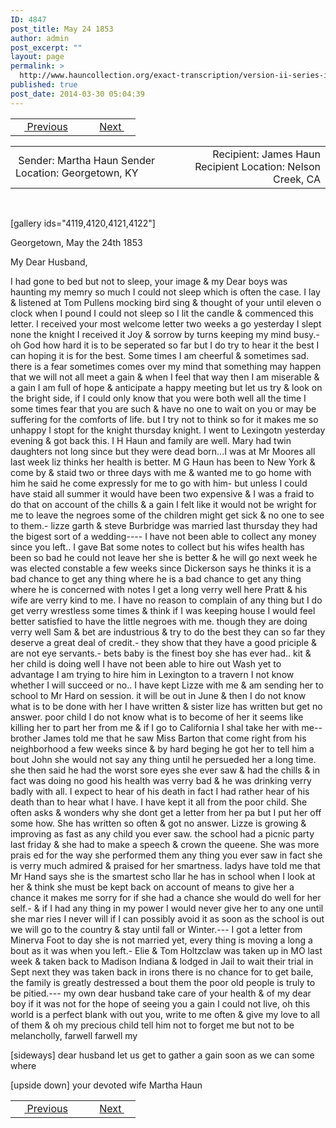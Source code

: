 ```yaml
---
ID: 4847
post_title: May 24 1853
author: admin
post_excerpt: ""
layout: page
permalink: >
  http://www.hauncollection.org/exact-transcription/version-ii-series-ii/may-24-1853/
published: true
post_date: 2014-03-30 05:04:39
---
```

<table style="width: 100%;" align="center">
<tbody>
<tr>
<td width="50%"> <a href="http://www.hauncollection.org/version-2/version-ii-series-ii/april-2-1853/"><img src="https://lh3.googleusercontent.com/-EFJpxxNiPNw/VqgtWBCZrMI/AAAAAAAAAFU/WfY4lPFWWkg/s800-Ic42/Soeb-Plain-Arrows-8-10px.png" alt="" width="10" height="10" /> Previous</a></td>
<td style="text-align: right;"><a href="http://www.hauncollection.org/version-2/version-ii-series-ii/june-8-1853/">Next <img src="https://lh3.googleusercontent.com/-67k0cYlpXHw/VqgtWKz1MXI/AAAAAAAAAFU/k9PW_Piyurk/s800-Ic42/Soeb-Plain-Arrows-5-10px.png" alt="" width="10" height="10" /></a></td>
</tr>
</tbody>
</table>
<table style="width: 100%;" align="center">
<tbody>
<tr>
<td width="50%"> Sender: Martha Haun
Sender Location: Georgetown, KY</td>
<td style="text-align: right;">Recipient: James Haun
Recipient Location: Nelson Creek, CA</td>
</tr>
</tbody>
</table>
&nbsp;

[gallery ids="4119,4120,4121,4122"]

Georgetown, May the 24th 1853

My Dear Husband,

I had gone to bed but
not to sleep, your image &amp; my Dear boys
was haunting my memry so much I could
not sleep which is often the case. I lay &amp;
listened at Tom Pullens mocking bird sing &amp;
thought of your until eleven o clock when
I pound I could not sleep so I lit the candle
&amp; commenced this letter. I received your
most welcome letter two weeks a go yesterday
I slept none the knight I received it Joy &amp;
sorrow by turns keeping my mind busy.-
oh God how hard it is to be seperated so far
but I do try to hear it the best I can hoping
it is for the best. Some times I am cheerful
&amp; sometimes sad. there is a fear sometimes
comes over my mind that something may happen
that we will not all meet a gain &amp; when I
feel that way then I am miserable &amp; a gain
I am full of hope &amp; anticipate a happy meeting
but let us try &amp; look on the bright side, if
I could only know that you were both well all the
time I some times fear that you are such &amp; have
no one to wait on you or may be suffering for
the comforts of life. but I try not to think so for
it makes me so unhappy I stopt for the knight
thursday knight. I went to Lexingotn yesterday
evening &amp; got back this. I H Haun and family
are well. Mary had twin daughters not long
since but they were dead born...I was at Mr
Moores all last week liz thinks her health is
better. M G Haun has been to New York
&amp; come by &amp; staid two or three days with me
&amp; wanted me to go home with him he said
he come expressly for me to go with him-
but unless I could have staid all summer it
would have been two expensive &amp; I was a fraid
to do that on account of the chills &amp; a gain I
felt like it would not be wright for me to
leave the negroes some of the children might
get sick &amp; no one to see to them.- lizze garth
&amp; steve Burbridge was married last thursday
they had the bigest sort of a wedding----
I have not been able to collect any money
since you left.. I gave Bat some notes to collect
but his wifes health has been so bad he could
not leave her she is better &amp; he will go next week
he was elected constable a few weeks since
Dickerson says he thinks it is a bad chance to
get any thing where he is a bad chance to
get any thing where he is concerned with notes
I get a long verry well here Pratt &amp; his wife are
verry kind to me. I have no reason to complain
of any thing but I do get verry wrestless some
times &amp; think if I was keeping house I would
feel better satisfied to have the little negroes
with me. though they are doing verry well
Sam &amp; bet are industrious &amp; try to do the
best they can so far they deserve a great
deal of credit.- they show that they have
a good priciple &amp; are not eye servants.-
bets baby is the finest boy she has ever
had.. kit &amp; her child is doing well I
have not been able to hire out Wash yet
to advantage I am trying to hire him in
Lexington to a travern I not know whether
I will succeed or no.. I have kept Lizze
with me &amp; am sending her to school to Mr
Hard on session. it will be out in June &amp;
then I do not know what is to be done with
her I have written &amp; sister lize has written but
get no answer. poor child I do not know
what is to become of her it seems like
killing her to part her from me &amp; if I go to
California I shal take her with me--
brother James told me that he saw Miss Barton
that come right from his neighborhood a few
weeks since &amp; by hard beging he got her to tell
him a bout John she would not say any thing
until he persueded her a long time. she then
said he had the worst sore eyes she ever saw
&amp; had the chills &amp; in fact was doing no good his
health was verry bad &amp; he was drinking verry
badly with all. I expect to hear of his death
in fact I had rather hear of his death than to
hear what I have. I have kept it all from the
poor child. She often asks &amp; wonders why
she dont get a letter from her pa but I put
her off some how. She has written so often &amp;
got no answer. Lizze is growing &amp; improving as
fast as any child you ever saw. the school had
a picnic party last friday &amp; she had to make a
speech &amp; crown the queene. She was more prais
ed for the way she performed them any thing you
ever saw in fact she is verry much admired
&amp; praised for her smartness. ladys have told me
that Mr Hand says she is the smartest scho
llar he has in school when I look at her
&amp; think she must be kept back on account of
means to give her a chance it makes me sorry
for if she had a chance she would do well for
her self.- &amp; if I had any thing in my power I
would never give her to any one until she mar
ries I never will if I can possibly avoid it as soon
as the school is out we will go to the
country &amp; stay until fall or Winter.---
I got a letter from Minerva Foot to day she is not married
yet, every thing is moving a long a bout as it was when
you left.- Elie &amp; Tom Holtzclaw was taken up in
MO last week &amp; taken back to Madison Indiana &amp;
lodged in Jail to wait their trial in Sept next they
was taken back in irons there is no chance for to get
baile, the family is greatly destressed a bout them the
poor old people is truly to be pitied.---
my own dear husband take care of your health &amp; of
my dear boy if it was not for the hope of seeing you
a gain I could not live, oh this world is a perfect blank
with out you, write to me often &amp; give my love to all of
them &amp; oh my precious child tell him not to forget me but
not to be melancholly, farwell farwell my

[sideways]
dear husband let us get to gather a gain soon as we can some where

[upside down]
your devoted wife Martha Haun
<table style="width: 100%;" align="center">
<tbody>
<tr>
<td width="50%"> <a href="http://www.hauncollection.org/version-2/version-ii-series-ii/april-2-1853/"><img src="https://lh3.googleusercontent.com/-EFJpxxNiPNw/VqgtWBCZrMI/AAAAAAAAAFU/WfY4lPFWWkg/s800-Ic42/Soeb-Plain-Arrows-8-10px.png" alt="" width="10" height="10" /> Previous</a></td>
<td style="text-align: right;"><a href="http://www.hauncollection.org/version-2/version-ii-series-ii/june-8-1853/">Next <img src="https://lh3.googleusercontent.com/-67k0cYlpXHw/VqgtWKz1MXI/AAAAAAAAAFU/k9PW_Piyurk/s800-Ic42/Soeb-Plain-Arrows-5-10px.png" alt="" width="10" height="10" /></a></td>
</tr>
</tbody>
</table>